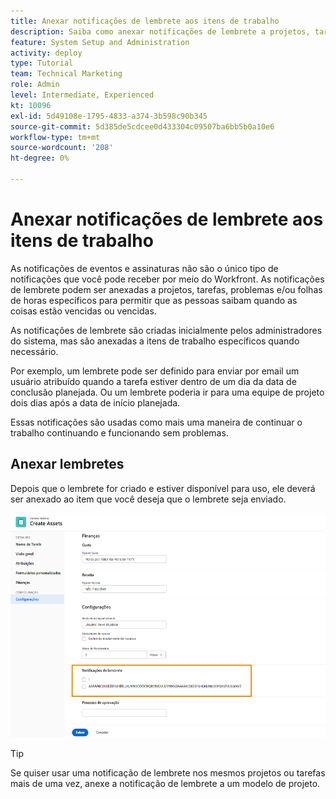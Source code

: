 ```yaml
---
title: Anexar notificações de lembrete aos itens de trabalho
description: Saiba como anexar notificações de lembrete a projetos, tarefas, problemas ou quadros de horários para que as pessoas saibam quando o trabalho está vencido ou vencido.
feature: System Setup and Administration
activity: deploy
type: Tutorial
team: Technical Marketing
role: Admin
level: Intermediate, Experienced
kt: 10096
exl-id: 5d49108e-1795-4833-a374-3b598c90b345
source-git-commit: 5d385de5cdcee0d433304c09507ba6bb5b0a10e6
workflow-type: tm+mt
source-wordcount: '208'
ht-degree: 0%

---
```


# Anexar notificações de lembrete aos itens de trabalho

As notificações de eventos e assinaturas não são o único tipo de notificações que você pode receber por meio do Workfront. As notificações de lembrete podem ser anexadas a projetos, tarefas, problemas e/ou folhas de horas específicos para permitir que as pessoas saibam quando as coisas estão vencidas ou vencidas.

As notificações de lembrete são criadas inicialmente pelos administradores do sistema, mas são anexadas a itens de trabalho específicos quando necessário.

Por exemplo, um lembrete pode ser definido para enviar por email um usuário atribuído quando a tarefa estiver dentro de um dia da data de conclusão planejada. Ou um lembrete poderia ir para uma equipe de projeto dois dias após a data de início planejada.

Essas notificações são usadas como mais uma maneira de continuar o trabalho continuando e funcionando sem problemas.

## Anexar lembretes

Depois que o lembrete for criado e estiver disponível para uso, ele deverá ser anexado ao item que você deseja que o lembrete seja enviado.

![[!UICONTROL Notificação de lembrete] na seção [!UICONTROL Editar tarefa] janela](assets/admin-fund-user-notifications-17.png)

>[!TIP]
>
>Se quiser usar uma notificação de lembrete nos mesmos projetos ou tarefas mais de uma vez, anexe a notificação de lembrete a um modelo de projeto.

<!---
learn more URLs
 Attach a reminder notification to an object
Automatic reminders vs. reminder notifications
--->

